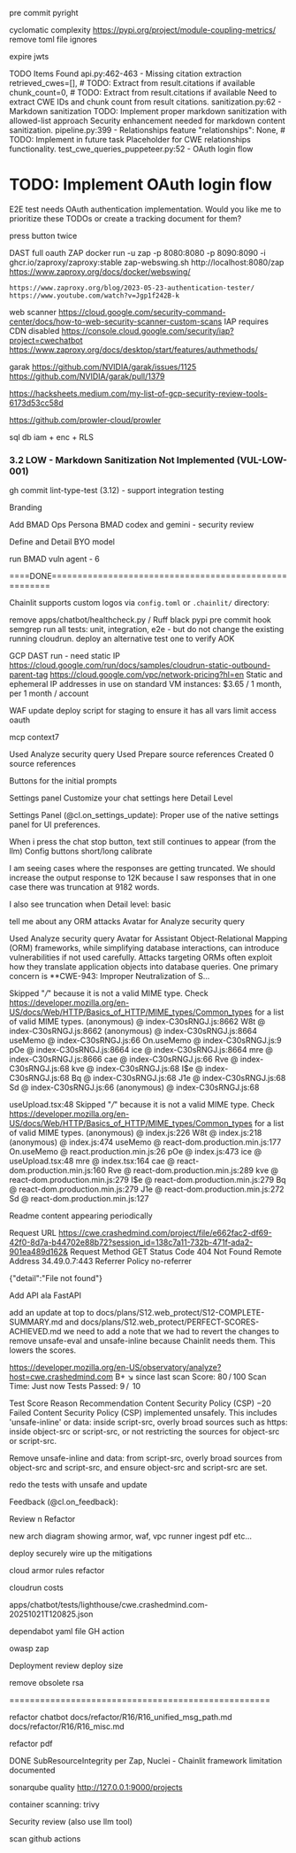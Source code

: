 pre commit pyright

cyclomatic complexity
https://pypi.org/project/module-coupling-metrics/
remove toml file ignores

expire  jwts



TODO Items Found
api.py:462-463 - Missing citation extraction
retrieved_cwes=[],  # TODO: Extract from result.citations if available
chunk_count=0,  # TODO: Extract from result.citations if available
Need to extract CWE IDs and chunk count from result citations.
sanitization.py:62 - Markdown sanitization
TODO: Implement proper markdown sanitization with allowed-list approach
Security enhancement needed for markdown content sanitization.
pipeline.py:399 - Relationships feature
"relationships": None,  # TODO: Implement in future task
Placeholder for CWE relationships functionality.
test_cwe_queries_puppeteer.py:52 - OAuth login flow
# TODO: Implement OAuth login flow
E2E test needs OAuth authentication implementation.
Would you like me to prioritize these TODOs or create a tracking document for them?


press button twice




DAST full oauth
    ZAP
    docker run -u zap -p 8080:8080 -p 8090:8090 -i ghcr.io/zaproxy/zaproxy:stable zap-webswing.sh
        http://localhost:8080/zap
        https://www.zaproxy.org/docs/docker/webswing/

    https://www.zaproxy.org/blog/2023-05-23-authentication-tester/
    https://www.youtube.com/watch?v=Jgp1f242B-k

web scanner https://cloud.google.com/security-command-center/docs/how-to-web-security-scanner-custom-scans
    IAP requires CDN disabled
    https://console.cloud.google.com/security/iap?project=cwechatbot
    https://www.zaproxy.org/docs/desktop/start/features/authmethods/


garak
https://github.com/NVIDIA/garak/issues/1125
https://github.com/NVIDIA/garak/pull/1379




https://hacksheets.medium.com/my-list-of-gcp-security-review-tools-6173d53cc58d

https://github.com/prowler-cloud/prowler








sql db iam + enc + RLS

### 3.2 LOW - Markdown Sanitization Not Implemented (VUL-LOW-001)


gh commit lint-type-test (3.12) - support integration testing



Branding 



Add BMAD Ops Persona
BMAD codex and gemini - security review


Define and Detail BYO model 

run BMAD vuln agent - 6


====DONE======================================================

Chainlit supports custom logos via `config.toml` or `.chainlit/` directory:


remove apps/chatbot/healthcheck.py
/ Ruff black pypi pre commit hook
semgrep
run all tests: unit, integration, e2e - but do not change the existing running cloudrun. deploy an alternative test one to verify AOK

GCP DAST run - need static IP 
    https://cloud.google.com/run/docs/samples/cloudrun-static-outbound-parent-tag
    https://cloud.google.com/vpc/network-pricing?hl=en Static and ephemeral IP addresses in use on standard VM instances: $3.65 / 1 month, per 1 month / account

WAF
update deploy script for staging to ensure it has all vars
limit access oauth



mcp context7


Used Analyze security query
Used Prepare source references
Created 0 source references

Buttons for the initial prompts

Settings panel
Customize your chat settings here
Detail Level

Settings Panel (@cl.on_settings_update): Proper use of the native settings panel for UI preferences.


When i press the chat stop button, text still continues to appear (from the llm)
Config buttons short/long calibrate



I am seeing cases where the responses are getting truncated.
We should increase the output response to 12K because I saw responses that in one case there was truncation at 9182 words.

I also see truncation when Detail level: basic

tell me about any ORM attacks
Avatar for Analyze security query

Used
Analyze security query
Avatar for Assistant
Object-Relational Mapping (ORM) frameworks, while simplifying database interactions, can introduce vulnerabilities if not used carefully. Attacks targeting ORMs often exploit how they translate application objects into database queries.
One primary concern is **CWE-943: Improper Neutralization of S...



 Skipped "*/*" because it is not a valid MIME type. Check https://developer.mozilla.org/en-US/docs/Web/HTTP/Basics_of_HTTP/MIME_types/Common_types for a list of valid MIME types.
(anonymous) @ index-C30sRNGJ.js:8662
W8t @ index-C30sRNGJ.js:8662
(anonymous) @ index-C30sRNGJ.js:8664
useMemo @ index-C30sRNGJ.js:66
On.useMemo @ index-C30sRNGJ.js:9
pOe @ index-C30sRNGJ.js:8664
ice @ index-C30sRNGJ.js:8664
mre @ index-C30sRNGJ.js:8666
cae @ index-C30sRNGJ.js:66
Rve @ index-C30sRNGJ.js:68
kve @ index-C30sRNGJ.js:68
I$e @ index-C30sRNGJ.js:68
Bq @ index-C30sRNGJ.js:68
J1e @ index-C30sRNGJ.js:68
Sd @ index-C30sRNGJ.js:66
(anonymous) @ index-C30sRNGJ.js:68


useUpload.tsx:48 Skipped "*/*" because it is not a valid MIME type. Check https://developer.mozilla.org/en-US/docs/Web/HTTP/Basics_of_HTTP/MIME_types/Common_types for a list of valid MIME types.
(anonymous) @ index.js:226
W8t @ index.js:218
(anonymous) @ index.js:474
useMemo @ react-dom.production.min.js:177
On.useMemo @ react.production.min.js:26
pOe @ index.js:473
ice @ useUpload.tsx:48
mre @ index.tsx:164
cae @ react-dom.production.min.js:160
Rve @ react-dom.production.min.js:289
kve @ react-dom.production.min.js:279
I$e @ react-dom.production.min.js:279
Bq @ react-dom.production.min.js:279
J1e @ react-dom.production.min.js:272
Sd @ react-dom.production.min.js:127

Readme content appearing periodically


Request URL
https://cwe.crashedmind.com/project/file/e662fac2-df69-42f0-8d7a-b44702e88b72?session_id=138c7a11-732b-471f-ada2-901ea489d162&
Request Method
GET
Status Code
404 Not Found
Remote Address
34.49.0.7:443
Referrer Policy
no-referrer

{"detail":"File not found"}


Add API ala FastAPI



add an update at top to docs/plans/S12.web_protect/S12-COMPLETE-SUMMARY.md and docs/plans/S12.web_protect/PERFECT-SCORES-ACHIEVED.md we need to add a note that we had to revert the changes to remove unsafe-eval and unsafe-inline because Chainlit needs them. This lowers the scores.

https://developer.mozilla.org/en-US/observatory/analyze?host=cwe.crashedmind.com
B+
↘︎ since last scan
Score: 80 / 100
Scan Time: Just now
Tests Passed: 9 /  10

Test	Score	Reason	Recommendation
Content Security Policy (CSP)
−20 Failed
Content Security Policy (CSP) implemented unsafely. This includes 'unsafe-inline' or data: inside script-src, overly broad sources such as https: inside object-src or script-src, or not restricting the sources for object-src or script-src.

Remove unsafe-inline and data: from script-src, overly broad sources from object-src and script-src, and ensure object-src and script-src are set.

redo the tests with unsafe and update

Feedback (@cl.on_feedback): 

Review n Refactor

new arch diagram showing armor, waf, vpc runner ingest pdf etc...

deploy securely
wire up the mitigations

cloud armor rules refactor

cloudrun costs

apps/chatbot/tests/lighthouse/cwe.crashedmind.com-20251021T120825.json



dependabot yaml file
GH action

owasp zap

Deployment
    review deploy size


remove obsolete rsa

===================================================

refactor chatbot
    docs/refactor/R16/R16_unified_msg_path.md
    docs/refactor/R16/R16_misc.md

refactor pdf

DONE SubResourceIntegrity per Zap, Nuclei - Chainlit framework limitation documented

sonarqube quality http://127.0.0.1:9000/projects

container scanning: trivy

Security review (also use llm tool)

scan github actions
